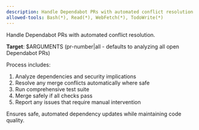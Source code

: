 ```yaml
---
description: Handle Dependabot PRs with automated conflict resolution
allowed-tools: Bash(*), Read(*), WebFetch(*), TodoWrite(*)
---
```


Handle Dependabot PRs with automated conflict resolution.

**Target**: $ARGUMENTS (pr-number|all - defaults to analyzing all open Dependabot PRs)

Process includes:
1. Analyze dependencies and security implications
2. Resolve any merge conflicts automatically where safe
3. Run comprehensive test suite
4. Merge safely if all checks pass
5. Report any issues that require manual intervention

Ensures safe, automated dependency updates while maintaining code quality.